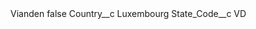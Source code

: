 <?xml version="1.0" encoding="UTF-8"?>
<CustomMetadata xmlns="http://soap.sforce.com/2006/04/metadata" xmlns:xsi="http://www.w3.org/2001/XMLSchema-instance" xmlns:xsd="http://www.w3.org/2001/XMLSchema">
    <label>Vianden</label>
    <protected>false</protected>
    <values>
        <field>Country__c</field>
        <value xsi:type="xsd:string">Luxembourg</value>
    </values>
    <values>
        <field>State_Code__c</field>
        <value xsi:type="xsd:string">VD</value>
    </values>
</CustomMetadata>
